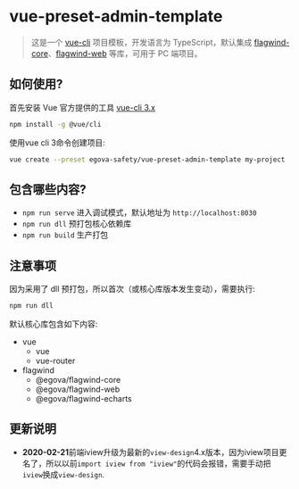 # vue-preset-admin-template

> 这是一个 [vue-cli](https://github.com/vuejs/vue-cli) 项目模板，开发语言为 TypeScript，默认集成 [flagwind-core](https://github.com/flagwind/flagwind-core)、[flagwind-web](https://github.com/flagwind/flagwind-web) 等库，可用于 PC 端项目。

## 如何使用?

首先安装 Vue 官方提供的工具 [vue-cli 3.x](([https://github.com/vuejs/vue-cli](https://cli.vuejs.org/)))

``` bash
npm install -g @vue/cli
```

使用vue cli 3命令创建项目:

``` bash
vue create --preset egova-safety/vue-preset-admin-template my-project
```

## 包含哪些内容?

- `npm run serve` 进入调试模式，默认地址为 `http://localhost:8030`
- `npm run dll` 预打包核心依赖库
- `npm run build` 生产打包

## 注意事项

因为采用了 dll 预打包，所以首次（或核心库版本发生变动），需要执行:

``` bash
npm run dll
```

默认核心库包含如下内容:

- vue
    - vue
    - vue-router
- flagwind
    - @egova/flagwind-core
    - @egova/flagwind-web
    - @egova/flagwind-echarts

## 更新说明

- **2020-02-21**前端iview升级为最新的`view-design`4.x版本，因为iview项目更名了，所以以前`import iview from "iview"`的代码会报错，需要手动把`iview`换成`view-design`.